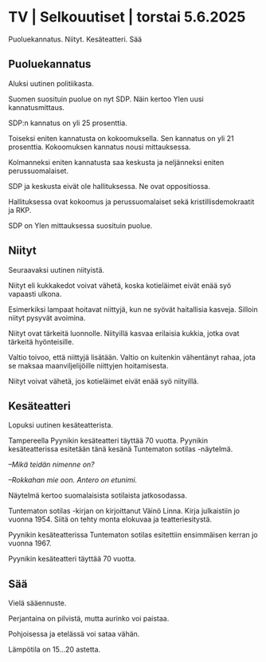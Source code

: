 # TV | Selkouutiset | torstai 5.6.2025

Puoluekannatus. Niityt. Kesäteatteri. Sää

## Puoluekannatus

Aluksi uutinen politiikasta.

Suomen suosituin puolue on nyt SDP. Näin kertoo Ylen uusi kannatusmittaus.

SDP:n kannatus on yli 25 prosenttia.

Toiseksi eniten kannatusta on kokoomuksella. Sen kannatus on yli 21 prosenttia. Kokoomuksen kannatus nousi mittauksessa.

Kolmanneksi eniten kannatusta saa keskusta ja neljänneksi eniten perussuomalaiset.

SDP ja keskusta eivät ole hallituksessa. Ne ovat oppositiossa.

Hallituksessa ovat kokoomus ja perussuomalaiset sekä kristillisdemokraatit ja RKP.

SDP on Ylen mittauksessa suosituin puolue.

## Niityt

Seuraavaksi uutinen niityistä.

Niityt eli kukkakedot voivat vähetä, koska kotieläimet eivät enää syö vapaasti ulkona.

Esimerkiksi lampaat hoitavat niittyjä, kun ne syövät haitallisia kasveja. Silloin niityt pysyvät avoimina.

Niityt ovat tärkeitä luonnolle. Niityillä kasvaa erilaisia kukkia, jotka ovat tärkeitä hyönteisille.

Valtio toivoo, että niittyjä lisätään. Valtio on kuitenkin vähentänyt rahaa, jota se maksaa maanviljelijöille niittyjen hoitamisesta.

Niityt voivat vähetä, jos kotieläimet eivät enää syö niityillä.

## Kesäteatteri

Lopuksi uutinen kesäteatterista.

Tampereella Pyynikin kesäteatteri täyttää 70 vuotta. Pyynikin kesäteatterissa esitetään tänä kesänä Tuntematon sotilas -näytelmä.

*–Mikä teidän nimenne on?*

*–Rokkahan mie oon. Antero on etunimi.*

Näytelmä kertoo suomalaisista sotilaista jatkosodassa.

Tuntematon sotilas -kirjan on kirjoittanut Väinö Linna. Kirja julkaistiin jo vuonna 1954. Siitä on tehty monta elokuvaa ja teatteriesitystä.

Pyynikin kesäteatterissa Tuntematon sotilas esitettiin ensimmäisen kerran jo vuonna 1967.

Pyynikin kesäteatteri täyttää 70 vuotta.

## Sää

Vielä sääennuste.

Perjantaina on pilvistä, mutta aurinko voi paistaa.

Pohjoisessa ja etelässä voi sataa vähän.

Lämpötila on 15...20 astetta.
